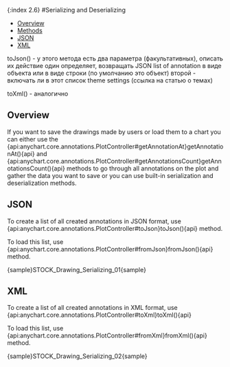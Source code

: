 {:index 2.6}
#Serializing and Deserializing

* [Overview](#overview)
* [Methods](#methods)
 * [JSON](#json)
 * [XML](#xml)


toJson() - у этого метода есть два параметра (факультативных), описать их действие 
один определяет, возвращать JSON list of annotation в виде объекта или в виде строки (по умолчанию это объект)
второй - включать ли в этот список theme settings (ссылка на статью о темах)

toXml() - аналогично


## Overview

If you want to save the drawings made by users or load them to a chart you can either use the {api:anychart.core.annotations.PlotController#getAnnotationAt}getAnnotationAt(){api} and {api:anychart.core.annotations.PlotController#getAnnotationsCount}getAnnotationsCount(){api} methods to go through all annotations on the plot and gather the data you want to save or you can use built-in serialization and deserialization methods.

## JSON

To create a list of all created annotations in JSON format, use  {api:anychart.core.annotations.PlotController#toJson}toJson(){api} method.

To load this list, use {api:anychart.core.annotations.PlotController#fromJson}fromJson(){api} method.

{sample}STOCK\_Drawing\_Serializing\_01{sample}

## XML

To create a list of all created annotations in XML format, use {api:anychart.core.annotations.PlotController#toXml}toXml(){api}

To load this list, use {api:anychart.core.annotations.PlotController#fromXml}fromXml(){api} method.

{sample}STOCK\_Drawing\_Serializing\_02{sample}